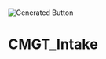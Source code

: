 \
![Generated Button](https://raw.githubusercontent.com/TechnicJelle/CMGT_Intake/image-data/loc.svg?token=AFMHXL4AHUUU2ACDNTGILD3AKKJAK)
# CMGT_Intake

